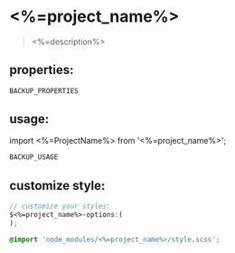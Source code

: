 # <%=project_name%>
> <%=description%>


## properties:
```javascript
BACKUP_PROPERTIES
```

## usage:
import <%=ProjectName%> from '<%=project_name%>';

```jsx
BACKUP_USAGE
```

## customize style:
```scss
// customize your styles:
$<%=project_name%>-options:(
);

@import 'node_modules/<%=project_name%>/style.scss';
```
